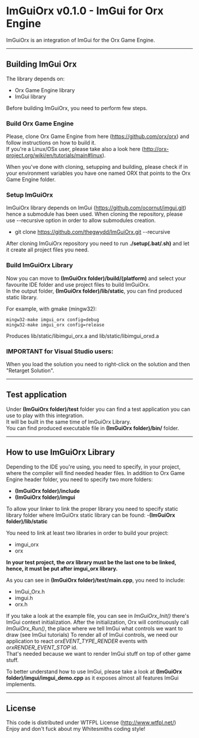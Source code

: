# ImGuiOrx v0.1.0 -  ImGui for Orx Engine

ImGuiOrx is an integration of ImGui for the Orx Game Engine.

***

## Building ImGui Orx

The library depends on:
- Orx Game Engine library
- ImGui library

Before building ImGuiOrx, you need to perform few steps.

### Build Orx Game Engine

Please, clone Orx Game Engine from here (https://github.com/orx/orx) and follow instructions on how to build it.  
If you're a Linux/OSx user, please take also a look here (http://orx-project.org/wiki/en/tutorials/main#linux). 

When you've done with cloning, setupping and building, please check if in your environment variables you have one named ORX that points to the Orx Game Engine folder.

### Setup ImGuiOrx

ImGuiOrx library depends on ImGui (https://github.com/ocornut/imgui.git) hence a submodule has been used.
When cloning the repository, please use --recursive option in order to allow submodules creation.

* git clone https://github.com/thegwydd/ImGuiOrx.git --recursive

After cloning ImGuiOrx repository you need to run **./setup(.bat/.sh)** and let it create all project files you need.


### Build ImGuiOrx Library

Now you can move to **(ImGuiOrx folder)/build/(platform)** and select your favourite IDE folder and use project files to build ImGuiOrx.  
In the output folder, **(ImGuiOrx folder)/lib/static**, you can find produced static library.

For example, with gmake (mingw32):

```
mingw32-make imgui_orx config=debug
mingw32-make imgui_orx config=release
```


Produces lib/static/libimgui_orx.a and lib/static/libimgui_orxd.a

### IMPORTANT for Visual Studio users: 
When you load the solution you need to right-click on the solution and then "Retarget Solution".

***

## Test application

Under **(ImGuiOrx folder)/test** folder you can find a test application you can use to play with this integration.  
It will be built in the same time of ImGuiOrx Library.  
You can find produced executable file in **(ImGuiOrx folder)/bin/** folder.

***

## How to use ImGuiOrx Library

Depending to the IDE you're using, you need to specify, in your project, where the compiler will find needed header files.
In addition to Orx Game Engine header folder, you need to specify two more folders:

- **(ImGuiOrx folder)/include**
- **(ImGuiOrx folder)/imgui**

To allow your linker to link the proper library you need to specify static library folder where ImGuiOrx static library can be found:
 -**(ImGuiOrx folder)/lib/static**

You need to link at least two libraries in order to build your project:
- imgui_orx
- orx
 
**In your test project, the *orx* library must be the last one to be linked, hence, it must be put after imgui_orx library.**

 
As you can see in **(ImGuiOrx folder)/test/main.cpp**, you need to include:

- ImGui_Orx.h
- imgui.h
- orx.h

If you take a look at the example file, you can see in *ImGuiOrx_Init()* there's ImGui context initialization.
After the initialization, Orx will continuously call *ImGuiOrx_Run()*, the place where we tell ImGui what controls we want to draw (see ImGui tutorials)
To render all of ImGui controls, we need our application to react *orxEVENT_TYPE_RENDER* events with *orxRENDER_EVENT_STOP* id.  
That's needed because we want to render ImGui stuff on top of other game stuff.

To better understand how to use ImGui, please take a look at **(ImGuiOrx folder)/imgui/imgui_demo.cpp** as it exposes almost all features ImGui implements.


***


## License

This code is distributed under WTFPL License (http://www.wtfpl.net/)  
Enjoy and don't fuck about my Whitesmiths coding style!
